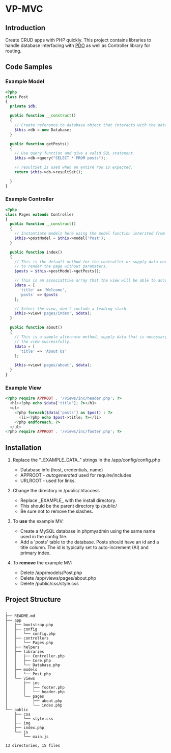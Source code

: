 # VP-MVC

## Introduction

Create CRUD apps with PHP quickly.
This project contains libraries to handle database interfacing with [PDO](http://php.net/manual/en/book.pdo.php) as well as Controller library for routing.

## Code Samples

### Example Model

```php
<?php
class Post
{
  private $db;

  public function __construct()
  {
    // Create reference to database object that interacts with the database.
    $this->db = new Database;
  }

  public function getPosts()
  {
    // Use query function and give a valid SQL statement.
    $this->db->query("SELECT * FROM posts");

    // resultSet is used when an entire row is expected.
    return $this->db->resultSet();

  }
}
```

### Example Controller

```php
<?php
class Pages extends Controller
{
  public function __construct()
  {
    // Instantiate models here using the model function inherited from Controller.
    $this->postModel = $this->model('Post');
  }

  public function index()
  {
    // This is the default method for the controller or supply data necessary
    // to render the page without paramaters.
    $posts = $this->postModel->getPosts();

    // This is an associattive array that the view will be able to access to render data.
    $data = [
      'title' => 'Welcome',
      'posts' => $posts
    ];

    // Select the view, don't include a leading slash.
    $this->view('pages/index', $data);
  }

  public function about()
  {
    // This is a sample alternate method, supply data that is necessary to construct
    // the view successfully.
    $data = [
      'title' => 'About Us'
    ];

    $this->view('pages/about', $data);
  }
}
```

### Example View

```php
<?php require APPROOT . '/views/inc/header.php'; ?>
  <h1><?php echo $data['title']; ?></h1>
  <ul>
    <?php foreach($data['posts'] as $post) : ?>
      <li><?php echo $post->title; ?></li>
    <?php endforeach; ?>
  </ul>
<?php require APPROOT . '/views/inc/footer.php'; ?>
```

## Installation

1. Replace the "\_EXAMPLE_DATA\_" strings In the /app/config/config.php

   * Database info (host, credentials, name)
   * APPROOT - _autogenerated_ used for require/includes
   * URLROOT - used for links.

2. Change the directory in /public/.htaccess
   * Replace \_EXAMPLE\_ with the install directory.
   * This should be the parent directory tp /public/
   * Be sure not to remove the slashes.

3) To **use** the example MV:

   * Create a MySQL database in phpmyadmin using the same name used in the config file.
   * Add a 'posts' table to the database. Posts should have an id and a title column. The id is typically set to auto-increment (AI) and primary index.

4) To **remove** the example MV:
   * Delete /app/models/Post.php
   * Delete /app/views/pages/about.php
   * Delete /public/css/style.css

## Project Structure

```
.
├── README.md
├── app
│   ├── bootstrap.php
│   ├── config
│   │   └── config.php
│   ├── controllers
│   │   └── Pages.php
│   ├── helpers
│   ├── libraries
│   │   ├── Controller.php
│   │   ├── Core.php
│   │   └── Database.php
│   ├── models
│   │   └── Post.php
│   └── views
│       ├── inc
│       │   ├── footer.php
│       │   └── header.php
│       └── pages
│           ├── about.php
│           └── index.php
└── public
    ├── css
    │   └── style.css
    ├── img
    ├── index.php
    └── js
        └── main.js

13 directories, 15 files
```
